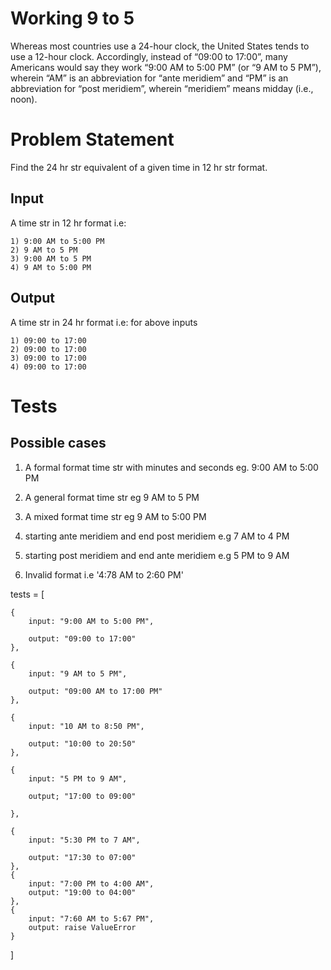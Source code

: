 # Working 9 to 5 #

Whereas most countries use a 24-hour clock, the United States tends to use a 12-hour clock. Accordingly, instead of “09:00 to 17:00”, many Americans would say they work “9:00 AM to 5:00 PM” (or “9 AM to 5 PM”), wherein “AM” is an abbreviation for “ante meridiem” and “PM” is an abbreviation for “post meridiem”, wherein “meridiem” means midday (i.e., noon).

# Problem Statement #

Find the 24 hr str equivalent of a given time in 12 hr str format.

## Input ##

A time str in 12 hr format i.e: 

    1) 9:00 AM to 5:00 PM
    2) 9 AM to 5 PM
    3) 9:00 AM to 5 PM
    4) 9 AM to 5:00 PM

## Output ##

A time str in 24 hr format i.e: for above inputs

    1) 09:00 to 17:00
    2) 09:00 to 17:00 
    3) 09:00 to 17:00 
    4) 09:00 to 17:00 

# Tests #

## Possible cases ##

1. A formal format time str with minutes and seconds eg. 9:00 AM to 5:00 PM

2. A general format time str eg 9 AM to 5 PM 

3. A mixed format time str eg 9 AM to 5:00 PM

4. starting ante meridiem and end post meridiem e.g 7 AM to 4 PM

5. starting post meridiem and end ante meridiem e.g 5 PM to 9 AM

6. Invalid format i.e '4:78 AM to 2:60 PM'

tests =
[

    {
        input: "9:00 AM to 5:00 PM",

        output: "09:00 to 17:00"
    },

    {
        input: "9 AM to 5 PM",

        output: "09:00 AM to 17:00 PM"
    },

    {
        input: "10 AM to 8:50 PM",

        output: "10:00 to 20:50"
    },

    {
        input: "5 PM to 9 AM",

        output; "17:00 to 09:00"

    },

    {
        input: "5:30 PM to 7 AM",

        output: "17:30 to 07:00" 
    },
    {
        input: "7:00 PM to 4:00 AM",
        output: "19:00 to 04:00"
    },
    {
        input: "7:60 AM to 5:67 PM",
        output: raise ValueError
    }
]


